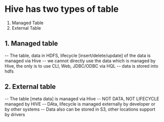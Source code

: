 # Hive has two types of table
 
 1. Managed Table
 2. External Table

## 1. Managed table
   -- The table, data in HDFS, lifecycle [insert/delete/update] of the data is managed via Hive 
   -- we cannot directly use the data which is managed by Hive, the only is to use CLI, Web, JDBC/ODBC via HQL
   -- data is stored into hdfs
   
## 2. External table
   -- The table [meta data] is managed via Hive
   -- NOT DATA, NOT LIFECYCLE managed by HIVE
   -- DAta, lifecycle is managed externally by developer or by other systems
   -- Data also can be stored in S3, other locations support by drivers
   
   
